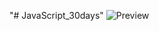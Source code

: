 ﻿"# JavaScript_30days" 
![Preview](https://raw.githubusercontent.com/Nesmark/JavaScript_30days/master/12day/screenshot.png)

